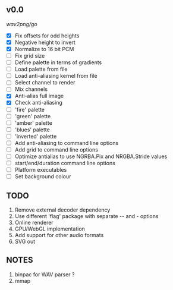 ## v0.0

*wav2png/go*

- [x] Fix offsets for odd heights
- [x] Negative height to invert
- [x] Normalize to 16 bit PCM
- [ ] Fix grid size
- [ ] Define palette in terms of gradients
- [ ] Load palette from file
- [ ] Load anti-aliasing kernel from file
- [ ] Select channel to render
- [ ] Mix channels
- [x] Anti-alias full image
- [x] Check anti-aliasing
- [ ] 'fire' palette
- [ ] 'green' palette
- [ ] 'amber' palette
- [ ] 'blues' palette
- [ ] 'inverted' palette
- [ ] Add anti-aliasing to command line options
- [ ] Add grid to command line options
- [ ] Optimize antialias to use NGRBA.Pix and NRGBA.Stride values
- [ ] start/end/duration command line options
- [ ] Platform executables
- [ ] Set background colour

## TODO

1. Remove external decoder dependency
2. Use different 'flag' package with separate -- and - options
3. Online renderer
4. GPU/WebGL implementation
5. Add support for other audio formats
6. SVG out

## NOTES

1. binpac for WAV parser ?
2. mmap
